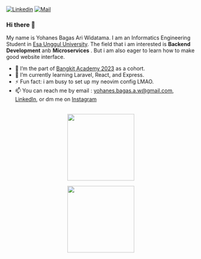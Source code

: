 [![Linkedin](https://img.shields.io/badge/LinkedIn-Yohanes%20Bagas-blue?logo=Linkedin&labelColor=black)](https://www.linkedin.com/in/yohanes-bagas-ari-widatama-689a1a1a2/)
[![Mail](https://img.shields.io/badge/Gmail-yohanes.bagas.a.w@gmail.com-blue?logo=Gmail&labelColor=black)](mailto:yohanes.bagas.a.w@gmail.com)
### Hi there 👋 
My name is Yohanes Bagas Ari Widatama. I am an Informatics Engineering Student in <a href = "https://www.esaunggul.ac.id/">Esa Unggul University</a>. The field that i am interested is **Backend Development** anb **Microservices** . But i am also eager to learn how to make good website interface. 
</br>
- 🔭 I’m the part of <a href = "https://www.esaunggul.ac.id/](https://www.linkedin.com/company/bangkit-academy/mycompany/">Bangkit Academy 2023</a> as a cohort.
- 🌱 I’m currently learning Laravel, React, and Express.
- ⚡ Fun fact: i am busy to set up my neovim config LMAO.
- 📫 You can reach me by email : yohanes.bagas.a.w@gmail.com, <a href = "https://www.linkedin.com/in/yohanes-bagas-ari-widatama-689a1a1a2/">LinkedIn</a>, or dm me on <a href = "https://www.instagram.com/yo.bgs.dev/">Instagram</a>
</br>
<div align = "center">
<a href = "https://github.com/Cryxto" style = "text-align:center;">
  <img height="178em" src = "https://github-readme-stats.vercel.app/api?username=Cryxto&show_icons=true&theme=radical&include_all_commits=true&count_private=true">
  <p> </p>
  <img height="178em" src = "https://github-readme-stats.vercel.app/api/top-langs/?username=Cryxto&layout=compact&show_icons=true&theme=radical">
</a>
</div>
</br>
<!--
**Cryxto/Cryxto** is a ✨ _special_ ✨ repository because its `README.md` (this file) appears on your GitHub profile.

Here are some ideas to get you started:

- 🔭 I’m currently working on ...
- 🌱 I’m currently learning ...
- 👯 I’m looking to collaborate on ...
- 🤔 I’m looking for help with ...
- 💬 Ask me about ...
- 📫 How to reach me: ...
- 😄 Pronouns: ...
- ⚡ Fun fact: ...
-->
